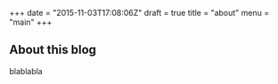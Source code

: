+++
date = "2015-11-03T17:08:06Z"
draft = true
title = "about"
menu = "main"
+++
## About this blog
blablabla
